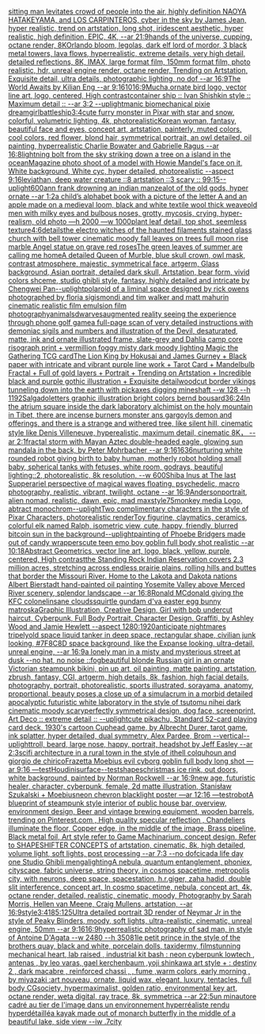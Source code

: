 [sitting man levitates crowd of people into the air, highly definition NAOYA HATAKEYAMA, and LOS CARPINTEROS, cyber in the sky by James Jean, hyper realistic, trend on artstation, long shot, iridescent aesthetic, hyper realistic, high definition, EPIC, 4K, --ar 21:9](https://www.ebank.nz/aiartgenerator?category=sitting%2520man%2520levitates%2520crowd%2520of%2520people%2520into%2520the%2520air%2C%2520highly%2520definition%2520NAOYA%2520HATAKEYAMA%2C%2520and%2520LOS%2520CARPINTEROS%2C%2520cyber%2520in%2520the%2520sky%2520by%2520James%2520Jean%2C%2520hyper%2520realistic%2C%2520trend%2520on%2520artstation%2C%2520long%2520shot%2C%2520iridescent%2520aesthetic%2C%2520hyper%2520realistic%2C%2520high%2520definition%2C%2520EPIC%2C%25204K%2C%2520--ar%252021%3A9)[hands of the universe, cupping, octane render, 8K](https://www.ebank.nz/aiartgenerator?category=hands%2520of%2520the%2520universe%2C%2520cupping%2C%2520octane%2520render%2C%25208K)[Orlando bloom, legolas, dark elf lord of mordor, 3 black metal towers, lava flows, hyperrealistic, extreme details, very high detail, detailed reflections, 8K, IMAX, large format film, 150mm format film, photo realistic, hdr, unreal engine render, octane render, Trending on Artstation, Exquisite detail, ultra details, photographic lighting, no dof --ar 16:9](https://www.ebank.nz/aiartgenerator?category=Orlando%2520bloom%2C%2520legolas%2C%2520dark%2520elf%2520lord%2520of%2520mordor%2C%25203%2520black%2520metal%2520towers%2C%2520lava%2520flows%2C%2520hyperrealistic%2C%2520extreme%2520details%2C%2520very%2520high%2520detail%2C%2520detailed%2520reflections%2C%25208K%2C%2520IMAX%2C%2520large%2520format%2520film%2C%2520150mm%2520format%2520film%2C%2520photo%2520realistic%2C%2520hdr%2C%2520unreal%2520engine%2520render%2C%2520octane%2520render%2C%2520Trending%2520on%2520Artstation%2C%2520Exquisite%2520detail%2C%2520ultra%2520details%2C%2520photographic%2520lighting%2C%2520no%2520dof%2520--ar%252016%3A9)[The World Awaits by Kilian Eng --ar 9:16](https://www.ebank.nz/aiartgenerator?category=The%2520World%2520Awaits%2520by%2520Kilian%2520Eng%2520--ar%25209%3A16)[10](https://www.ebank.nz/aiartgenerator?category=10)[16:9](https://www.ebank.nz/aiartgenerator?category=16%3A9)[Mucha,](https://www.ebank.nz/aiartgenerator?category=Mucha%2C)[ornate bird logo, vector line art, logo, centered, High contrast](https://www.ebank.nz/aiartgenerator?category=ornate%2520bird%2520logo%2C%2520vector%2520line%2520art%2C%2520logo%2C%2520centered%2C%2520High%2520contrast)[container ship :: Ivan Shishkin style :: Maximum detail :: --ar 3:2 --uplight](https://www.ebank.nz/aiartgenerator?category=container%2520ship%2520%3A%3A%2520Ivan%2520Shishkin%2520style%2520%3A%3A%2520Maximum%2520detail%2520%3A%3A%2520--ar%25203%3A2%2520--uplight)[manic biomechanical pixie dreamgirl](https://www.ebank.nz/aiartgenerator?category=manic%2520biomechanical%2520pixie%2520dreamgirl)[battleship](https://www.ebank.nz/aiartgenerator?category=battleship)[3:4](https://www.ebank.nz/aiartgenerator?category=3%3A4)[cute furry monster in Pixar with star and snow, colorful, volumetric lighting, 4k, photorealistic](https://www.ebank.nz/aiartgenerator?category=cute%2520furry%2520monster%2520in%2520Pixar%2520with%2520star%2520and%2520snow%2C%2520colorful%2C%2520volumetric%2520lighting%2C%25204k%2C%2520photorealistic)[Korean woman, fantasy, beautiful face and eyes, concept art, artstation, painterly, muted colors, cool colors, red flower, blond hair, symmetrical portrait, an owl detailed, oil painting, hyperrealistic Charlie Bowater and Gabrielle Ragus --ar 16:8](https://www.ebank.nz/aiartgenerator?category=Korean%2520woman%2C%2520fantasy%2C%2520beautiful%2520face%2520and%2520eyes%2C%2520concept%2520art%2C%2520artstation%2C%2520painterly%2C%2520muted%2520colors%2C%2520cool%2520colors%2C%2520red%2520flower%2C%2520blond%2520hair%2C%2520symmetrical%2520portrait%2C%2520an%2520owl%2520detailed%2C%2520oil%2520painting%2C%2520hyperrealistic%2520Charlie%2520Bowater%2520and%2520Gabrielle%2520Ragus%2520--ar%252016%3A8)[lightning bolt from the sky striking down a tree on a island in the ocean](https://www.ebank.nz/aiartgenerator?category=lightning%2520bolt%2520from%2520the%2520sky%2520striking%2520down%2520a%2520tree%2520on%2520a%2520island%2520in%2520the%2520ocean)[Magazine photo shoot of a model with Howie Mandel's face on it, White background, White cyc, hyper detailed, photorealistic --aspect 9:16](https://www.ebank.nz/aiartgenerator?category=Magazine%2520photo%2520shoot%2520of%2520a%2520model%2520with%2520Howie%2520Mandel%27s%2520face%2520on%2520it%2C%2520White%2520background%2C%2520White%2520cyc%2C%2520hyper%2520detailed%2C%2520photorealistic%2520--aspect%25209%3A16)[leviathan, deep water creature ::8 artstation ::3 scary :: 9](https://www.ebank.nz/aiartgenerator?category=leviathan%2C%2520deep%2520water%2520creature%2520%3A%3A8%2520artstation%2520%3A%3A3%2520scary%2520%3A%3A%25209)[9:15](https://www.ebank.nz/aiartgenerator?category=9%3A15)[--uplight](https://www.ebank.nz/aiartgenerator?category=--uplight)[600](https://www.ebank.nz/aiartgenerator?category=600)[ann frank drowning an indian man](https://www.ebank.nz/aiartgenerator?category=ann%2520frank%2520drowning%2520an%2520indian%2520man)[zealot of the old gods, hyper ornate --ar 1:2](https://www.ebank.nz/aiartgenerator?category=zealot%2520of%2520the%2520old%2520gods%2C%2520hyper%2520ornate%2520--ar%25201%3A2)[a child’s alphabet book with a picture of the letter A and an apple  made on a medieval loom, black and white textile wool thick weave](https://www.ebank.nz/aiartgenerator?category=a%2520child%E2%80%99s%2520alphabet%2520book%2520with%2520a%2520picture%2520of%2520the%2520letter%2520A%2520and%2520an%2520apple%2520%2520made%2520on%2520a%2520medieval%2520loom%2C%2520black%2520and%2520white%2520textile%2520wool%2520thick%2520weave)[old men with milky eyes and bulbous noses, grotty, mycosis, crying, hyper-realism, old photo —h 2000 —w 1000](https://www.ebank.nz/aiartgenerator?category=old%2520men%2520with%2520milky%2520eyes%2520and%2520bulbous%2520noses%2C%2520grotty%2C%2520mycosis%2C%2520crying%2C%2520hyper-realism%2C%2520old%2520photo%2520%E2%80%94h%25202000%2520%E2%80%94w%25201000)[plant leaf detail, top shot, seemless texture](https://www.ebank.nz/aiartgenerator?category=plant%2520leaf%2520detail%2C%2520top%2520shot%2C%2520seemless%2520texture)[4:6](https://www.ebank.nz/aiartgenerator?category=4%3A6)[details](https://www.ebank.nz/aiartgenerator?category=details)[the electro  witches of the haunted filaments  stained glass church with bell tower cinematic moody fall leaves on trees full moon rise marble Angel statue on grave red roses](https://www.ebank.nz/aiartgenerator?category=the%2520electro%2520%2520witches%2520of%2520the%2520haunted%2520filaments%2520%2520stained%2520glass%2520church%2520with%2520bell%2520tower%2520cinematic%2520moody%2520fall%2520leaves%2520on%2520trees%2520full%2520moon%2520rise%2520marble%2520Angel%2520statue%2520on%2520grave%2520red%2520roses)[The green leaves of summer are calling me home](https://www.ebank.nz/aiartgenerator?category=The%2520green%2520leaves%2520of%2520summer%2520are%2520calling%2520me%2520home)[A detailed Queen of Murble, blue skull crown, owl mask, contrast atmosphere, majestic, symmetrical face, artgerm, Glass background, Asian portrait, detailed dark skull, Artstation, bear form, vivid colors shceme, studio ghibli style, fantasy, highly detailed and intricate by Chengwei Pan](https://www.ebank.nz/aiartgenerator?category=A%2520detailed%2520Queen%2520of%2520Murble%2C%2520blue%2520skull%2520crown%2C%2520owl%2520mask%2C%2520contrast%2520atmosphere%2C%2520majestic%2C%2520symmetrical%2520face%2C%2520artgerm%2C%2520Glass%2520background%2C%2520Asian%2520portrait%2C%2520detailed%2520dark%2520skull%2C%2520Artstation%2C%2520bear%2520form%2C%2520vivid%2520colors%2520shceme%2C%2520studio%2520ghibli%2520style%2C%2520fantasy%2C%2520highly%2520detailed%2520and%2520intricate%2520by%2520Chengwei%2520Pan)[--uplight](https://www.ebank.nz/aiartgenerator?category=--uplight)[polaroid of a liminal space designed by rick owens photographed by floria sigismondi and tim walker  and matt mahurin cinematic realistic film emulsion film photography](https://www.ebank.nz/aiartgenerator?category=polaroid%2520of%2520a%2520liminal%2520space%2520designed%2520by%2520rick%2520owens%2520photographed%2520by%2520floria%2520sigismondi%2520and%2520tim%2520walker%2520%2520and%2520matt%2520mahurin%2520cinematic%2520realistic%2520film%2520emulsion%2520film%2520photography)[animals](https://www.ebank.nz/aiartgenerator?category=animals)[dwarves](https://www.ebank.nz/aiartgenerator?category=dwarves)[augmented reality seeing the experience through phone golf game](https://www.ebank.nz/aiartgenerator?category=augmented%2520reality%2520seeing%2520the%2520experience%2520through%2520phone%2520golf%2520game)[a full-page scan of very detailed instructions with demoniac sigils and numbers and illustration of the Devil, desaturated, matte, ink and ornate illustrated frame, slate-grey and Dahlia camp core risograph print + vermillion foggy misty dark moody lighting Magic the Gathering TCG card](https://www.ebank.nz/aiartgenerator?category=a%2520full-page%2520scan%2520of%2520very%2520detailed%2520instructions%2520with%2520demoniac%2520sigils%2520and%2520numbers%2520and%2520illustration%2520of%2520the%2520Devil%2C%2520desaturated%2C%2520matte%2C%2520ink%2520and%2520ornate%2520illustrated%2520frame%2C%2520slate-grey%2520and%2520Dahlia%2520camp%2520core%2520risograph%2520print%2520%2B%2520vermillion%2520foggy%2520misty%2520dark%2520moody%2520lighting%2520Magic%2520the%2520Gathering%2520TCG%2520card)[The Lion King by Hokusai and James Gurney + Black paper with intricate and vibrant purple line work + Tarot Card + Mandelbulb Fractal + Full of gold layers + Portrait + Trending on Artstation + Incredible black and purple gothic illustration + Exquisite detail](https://www.ebank.nz/aiartgenerator?category=The%2520Lion%2520King%2520by%2520Hokusai%2520and%2520James%2520Gurney%2520%2B%2520Black%2520paper%2520with%2520intricate%2520and%2520vibrant%2520purple%2520line%2520work%2520%2B%2520Tarot%2520Card%2520%2B%2520Mandelbulb%2520Fractal%2520%2B%2520Full%2520of%2520gold%2520layers%2520%2B%2520Portrait%2520%2B%2520Trending%2520on%2520Artstation%2520%2B%2520Incredible%2520black%2520and%2520purple%2520gothic%2520illustration%2520%2B%2520Exquisite%2520detail)[woodcut border vikings tunneling down into the earth with pickaxes digging mineshaft --w 128 --h 1192](https://www.ebank.nz/aiartgenerator?category=woodcut%2520border%2520vikings%2520tunneling%2520down%2520into%2520the%2520earth%2520with%2520pickaxes%2520digging%2520mineshaft%2520--w%2520128%2520--h%25201192)[Salgado](https://www.ebank.nz/aiartgenerator?category=Salgado)[letters graphic illustration bright colors bernd bousard](https://www.ebank.nz/aiartgenerator?category=letters%2520graphic%2520illustration%2520bright%2520colors%2520bernd%2520bousard)[36:24](https://www.ebank.nz/aiartgenerator?category=36%3A24)[In the atrium square inside the dark laboratory alchimist on the holy mountain in Tibet, there are incense burners monster ans gargoyls demon and offerings, and there is a strange and withered tree, like silent hill, cinematic style like Denis Villeneuve, hyperealistic, maximum detail, cinematic 8K， --ar 2:1](https://www.ebank.nz/aiartgenerator?category=In%2520the%2520atrium%2520square%2520inside%2520the%2520dark%2520laboratory%2520alchimist%2520on%2520the%2520holy%2520mountain%2520in%2520Tibet%2C%2520there%2520are%2520incense%2520burners%2520monster%2520ans%2520gargoyls%2520demon%2520and%2520offerings%2C%2520and%2520there%2520is%2520a%2520strange%2520and%2520withered%2520tree%2C%2520like%2520silent%2520hill%2C%2520cinematic%2520style%2520like%2520Denis%2520Villeneuve%2C%2520hyperealistic%2C%2520maximum%2520detail%2C%2520cinematic%25208K%EF%BC%8C%2520--ar%25202%3A1)[fractal storm with Mayan Aztec double-headed eagle, glowing sun mandala in the back, by Peter Mohrbacher  --ar 9:16](https://www.ebank.nz/aiartgenerator?category=fractal%2520storm%2520with%2520Mayan%2520Aztec%2520double-headed%2520eagle%2C%2520glowing%2520sun%2520mandala%2520in%2520the%2520back%2C%2520by%2520Peter%2520Mohrbacher%2520%2520--ar%25209%3A16)[1636](https://www.ebank.nz/aiartgenerator?category=1636)[nurturing white rounded robot giving birth to baby human, motherly robot holding small baby, spherical tanks with fetuses, white room, godrays, beautiful lighting::2, photorealistic, 8k resolution, --w 600](https://www.ebank.nz/aiartgenerator?category=nurturing%2520white%2520rounded%2520robot%2520giving%2520birth%2520to%2520baby%2520human%2C%2520motherly%2520robot%2520holding%2520small%2520baby%2C%2520spherical%2520tanks%2520with%2520fetuses%2C%2520white%2520room%2C%2520godrays%2C%2520beautiful%2520lighting%3A%3A2%2C%2520photorealistic%2C%25208k%2520resolution%2C%2520--w%2520600)[Shiba Inus at The last Supper](https://www.ebank.nz/aiartgenerator?category=Shiba%2520Inus%2520at%2520The%2520last%2520Supper)[ariel perspective of magical waves floating, psychedelic, macro photography, realistic, vibrant, twilight, octane --ar 16:9](https://www.ebank.nz/aiartgenerator?category=ariel%2520perspective%2520of%2520magical%2520waves%2520floating%2C%2520psychedelic%2C%2520macro%2520photography%2C%2520realistic%2C%2520vibrant%2C%2520twilight%2C%2520octane%2520--ar%252016%3A9)[Anderson](https://www.ebank.nz/aiartgenerator?category=Anderson)[portrait, alien nomad, realistic, dawn, epic, mad max](https://www.ebank.nz/aiartgenerator?category=portrait%2C%2520alien%2520nomad%2C%2520realistic%2C%2520dawn%2C%2520epic%2C%2520mad%2520max)[style](https://www.ebank.nz/aiartgenerator?category=style)[75](https://www.ebank.nz/aiartgenerator?category=75)[monkey media Logo, abtract monochrom](https://www.ebank.nz/aiartgenerator?category=monkey%2520media%2520Logo%2C%2520abtract%2520monochrom)[--uplight](https://www.ebank.nz/aiartgenerator?category=--uplight)[Two complimentary characters in the style of Pixar Characters, photorealistic render](https://www.ebank.nz/aiartgenerator?category=Two%2520complimentary%2520characters%2520in%2520the%2520style%2520of%2520Pixar%2520Characters%2C%2520photorealistic%2520render)[Toy figurine, claymatics, ceramics, colorful elk named Ralph, isometric view, cute, happy, friendly, blurred bitcoin sun in the background](https://www.ebank.nz/aiartgenerator?category=Toy%2520figurine%2C%2520claymatics%2C%2520ceramics%2C%2520colorful%2520elk%2520named%2520Ralph%2C%2520isometric%2520view%2C%2520cute%2C%2520happy%2C%2520friendly%2C%2520blurred%2520bitcoin%2520sun%2520in%2520the%2520background)[--uplight](https://www.ebank.nz/aiartgenerator?category=--uplight)[painting of Phoebe Bridgers made out of candy wrappers](https://www.ebank.nz/aiartgenerator?category=painting%2520of%2520Phoebe%2520Bridgers%2520made%2520out%2520of%2520candy%2520wrappers)[cute teen emo boy goblin full body shot realistic --ar 10:18](https://www.ebank.nz/aiartgenerator?category=cute%2520teen%2520emo%2520boy%2520goblin%2520full%2520body%2520shot%2520realistic%2520--ar%252010%3A18)[Abstract Geometrics, vector line art, logo, black, yellow, purple, centered, High contrast](https://www.ebank.nz/aiartgenerator?category=Abstract%2520Geometrics%2C%2520vector%2520line%2520art%2C%2520logo%2C%2520black%2C%2520yellow%2C%2520purple%2C%2520centered%2C%2520High%2520contrast)[the Standing Rock Indian Reservation covers 2.3 million acres, stretching across endless prairie plains, rolling hills and buttes that border the Missouri River. Home to the Lakota and Dakota nations Albert Bierstadt hand-painted oil painting Yosemite Valley above Merced River scenery, splendor landscape --ar 16:8](https://www.ebank.nz/aiartgenerator?category=the%2520Standing%2520Rock%2520Indian%2520Reservation%2520covers%25202.3%2520million%2520acres%2C%2520stretching%2520across%2520endless%2520prairie%2520plains%2C%2520rolling%2520hills%2520and%2520buttes%2520that%2520border%2520the%2520Missouri%2520River.%2520Home%2520to%2520the%2520Lakota%2520and%2520Dakota%2520nations%2520Albert%2520Bierstadt%2520hand-painted%2520oil%2520painting%2520Yosemite%2520Valley%2520above%2520Merced%2520River%2520scenery%2C%2520splendor%2520landscape%2520--ar%252016%3A8)[Ronald MCdonald giving the KFC colonel](https://www.ebank.nz/aiartgenerator?category=Ronald%2520MCdonald%2520giving%2520the%2520KFC%2520colonel)[insane clouds](https://www.ebank.nz/aiartgenerator?category=insane%2520clouds)[squirtle gundam d'va easter egg bunny matroska](https://www.ebank.nz/aiartgenerator?category=squirtle%2520gundam%2520d%27va%2520easter%2520egg%2520bunny%2520matroska)[Graphic Illustration, Creative Design, Girl with bob undercut haircut, Cyberpunk, Full Body Portrait, Character Design, Graffiti, by Ashley Wood and Jamie Hewlett --aspect 1280:1920](https://www.ebank.nz/aiartgenerator?category=Graphic%2520Illustration%2C%2520Creative%2520Design%2C%2520Girl%2520with%2520bob%2520undercut%2520haircut%2C%2520Cyberpunk%2C%2520Full%2520Body%2520Portrait%2C%2520Character%2520Design%2C%2520Graffiti%2C%2520by%2520Ashley%2520Wood%2520and%2520Jamie%2520Hewlett%2520--aspect%25201280%3A1920)[anticipate nightmares tripely](https://www.ebank.nz/aiartgenerator?category=anticipate%2520nightmares%2520tripely)[old space liquid tanker in deep space, rectangular shape, civilian junk looking, #7F8C8D space background, like the Expanse looking, ultra-detail, unreal engine, --ar 16:9](https://www.ebank.nz/aiartgenerator?category=old%2520space%2520liquid%2520tanker%2520in%2520deep%2520space%2C%2520rectangular%2520shape%2C%2520civilian%2520junk%2520looking%2C%2520%237F8C8D%2520space%2520background%2C%2520like%2520the%2520Expanse%2520looking%2C%2520ultra-detail%2C%2520unreal%2520engine%2C%2520--ar%252016%3A9)[a lonely man in a misty and mysterious street at dusk --no hat, no noise ::fog](https://www.ebank.nz/aiartgenerator?category=a%2520lonely%2520man%2520in%2520a%2520misty%2520and%2520mysterious%2520street%2520at%2520dusk%2520--no%2520hat%2C%2520no%2520noise%2520%3A%3Afog)[beautiful blonde Russian girl in an ornate Victorian steampunk bikini, pin up art, oil painting, matte painting, artstation, zbrush, fantasy, CGI, artgerm, high details, 8k, fashion, high facial details, photography, portrait, photorealistic, sports illustrated, sorayama, anatomy, proportional, beauty poses,](https://www.ebank.nz/aiartgenerator?category=beautiful%2520blonde%2520Russian%2520girl%2520in%2520an%2520ornate%2520Victorian%2520steampunk%2520bikini%2C%2520pin%2520up%2520art%2C%2520oil%2520painting%2C%2520matte%2520painting%2C%2520artstation%2C%2520zbrush%2C%2520fantasy%2C%2520CGI%2C%2520artgerm%2C%2520high%2520details%2C%25208k%2C%2520fashion%2C%2520high%2520facial%2520details%2C%2520photography%2C%2520portrait%2C%2520photorealistic%2C%2520sports%2520illustrated%2C%2520sorayama%2C%2520anatomy%2C%2520proportional%2C%2520beauty%2520poses%2C)[a close up of a simulacrum in a morbid detailed apocalyptic futuristic white laboratory in the style of tsutomu nihei dark cinematic moody scary](https://www.ebank.nz/aiartgenerator?category=a%2520close%2520up%2520of%2520a%2520simulacrum%2520in%2520a%2520morbid%2520detailed%2520apocalyptic%2520futuristic%2520white%2520laboratory%2520in%2520the%2520style%2520of%2520tsutomu%2520nihei%2520dark%2520cinematic%2520moody%2520scary)[perfectly symmetrical design, dog face, screenprint, Art Deco :: extreme detail :: --uplight](https://www.ebank.nz/aiartgenerator?category=perfectly%2520symmetrical%2520design%2C%2520dog%2520face%2C%2520screenprint%2C%2520Art%2520Deco%2520%3A%3A%2520extreme%2520detail%2520%3A%3A%2520--uplight)[cute pikachu, Standard 52-card playing card deck, 1930's cartoon Cuphead game, by Albrecht Durer, tarot game, ink splatter, hyper detailed, dual symmetry, Alex Pardee, Brom --vertical](https://www.ebank.nz/aiartgenerator?category=cute%2520pikachu%2C%2520Standard%252052-card%2520playing%2520card%2520deck%2C%25201930%27s%2520cartoon%2520Cuphead%2520game%2C%2520by%2520Albrecht%2520Durer%2C%2520tarot%2520game%2C%2520ink%2520splatter%2C%2520hyper%2520detailed%2C%2520dual%2520symmetry%2C%2520Alex%2520Pardee%2C%2520Brom%2520--vertical)[--uplight](https://www.ebank.nz/aiartgenerator?category=--uplight)[troll, beard, large nose, happy, portrait, headshot by Jeff Easley --ar 2:3](https://www.ebank.nz/aiartgenerator?category=troll%2C%2520beard%2C%2520large%2520nose%2C%2520happy%2C%2520portrait%2C%2520headshot%2520by%2520Jeff%2520Easley%2520--ar%25202%3A3)[scifi architecture in a rural town in the style of ithell colquhoun and giorgio de chirico](https://www.ebank.nz/aiartgenerator?category=scifi%2520architecture%2520in%2520a%2520rural%2520town%2520in%2520the%2520style%2520of%2520ithell%2520colquhoun%2520and%2520giorgio%2520de%2520chirico)[Frazetta Moebius evil cyborg goblin full body long shot  —ar 9:16 —test](https://www.ebank.nz/aiartgenerator?category=Frazetta%2520Moebius%2520evil%2520cyborg%2520goblin%2520full%2520body%2520long%2520shot%2520%2520%E2%80%94ar%25209%3A16%2520%E2%80%94test)[Houdini](https://www.ebank.nz/aiartgenerator?category=Houdini)[surface](https://www.ebank.nz/aiartgenerator?category=surface)[--test](https://www.ebank.nz/aiartgenerator?category=--test)[shapes](https://www.ebank.nz/aiartgenerator?category=shapes)[christmas ice rink, out doors, white background, painted by Norman Rockwell --ar 16:9](https://www.ebank.nz/aiartgenerator?category=christmas%2520ice%2520rink%2C%2520out%2520doors%2C%2520white%2520background%2C%2520painted%2520by%2520Norman%2520Rockwell%2520--ar%252016%3A9)[new age, futuristic healer, character, cyberpunk, female, 2d matte illustration, Stanisław Szukalski + Moebius](https://www.ebank.nz/aiartgenerator?category=new%2520age%2C%2520futuristic%2520healer%2C%2520character%2C%2520cyberpunk%2C%2520female%2C%25202d%2520matte%2520illustration%2C%2520Stanis%C5%82aw%2520Szukalski%2520%2B%2520Moebius)[neon chevron blacklight poster —ar 12:16 —test](https://www.ebank.nz/aiartgenerator?category=neon%2520chevron%2520blacklight%2520poster%2520%E2%80%94ar%252012%3A16%2520%E2%80%94test)[](https://www.ebank.nz/aiartgenerator?category=)[robot](https://www.ebank.nz/aiartgenerator?category=robot)[A blueprint of steampunk style interior of public house bar,  overview, environment  design,  Beer and vintage brewing equipment, wooden barrels,  trending on Pinterest.com  , High quality specular reflection ,  Chandeliers illuminate the floor, Copper  edge, in the middle of the image, Brass pipeline,  Black metal foil,  Art style refer to Game Machinarium.  concept design, Refer to SHAPESHIFTER CONCEPTS  of artstation, cinematic,  8k, high detailed,  volume light,  soft lights,  post processing    --ar 7:3   --no dof](https://www.ebank.nz/aiartgenerator?category=A%2520blueprint%2520of%2520steampunk%2520style%2520interior%2520of%2520public%2520house%2520bar%2C%2520%2520overview%2C%2520environment%2520%2520design%2C%2520%2520Beer%2520and%2520vintage%2520brewing%2520equipment%2C%2520wooden%2520barrels%2C%2520%2520trending%2520on%2520Pinterest.com%2520%2520%2C%2520High%2520quality%2520specular%2520reflection%2520%2C%2520%2520Chandeliers%2520illuminate%2520the%2520floor%2C%2520Copper%2520%2520edge%2C%2520in%2520the%2520middle%2520of%2520the%2520image%2C%2520Brass%2520pipeline%2C%2520%2520Black%2520metal%2520foil%2C%2520%2520Art%2520style%2520refer%2520to%2520Game%2520Machinarium.%2520%2520concept%2520design%2C%2520Refer%2520to%2520SHAPESHIFTER%2520CONCEPTS%2520%2520of%2520artstation%2C%2520cinematic%2C%2520%25208k%2C%2520high%2520detailed%2C%2520%2520volume%2520light%2C%2520%2520soft%2520lights%2C%2520%2520post%2520processing%2520%2520%2520%2520--ar%25207%3A3%2520%2520%2520--no%2520dof)[cicada life day one Studio Ghibli menga](https://www.ebank.nz/aiartgenerator?category=cicada%2520life%2520day%2520one%2520Studio%2520Ghibli%2520menga)[lighting](https://www.ebank.nz/aiartgenerator?category=lighting)[A nebula, quantum entanglement, phoniex, cityscape, fabric universe, string theory, in cosmos spacetime, metropolis city, with neurons, deep space, spacestation, h.r.giger, zaha hadid, double slit interference, concept art, In cosmo spacetime, nebula, concept art, 4k, octane render, detailed, realistic, cinematic, moody, Photography by Sarah Morris, Hellen van Meene, Craig Mullens, artstation, --ar 16:9](https://www.ebank.nz/aiartgenerator?category=A%2520nebula%2C%2520quantum%2520entanglement%2C%2520phoniex%2C%2520cityscape%2C%2520fabric%2520universe%2C%2520string%2520theory%2C%2520in%2520cosmos%2520spacetime%2C%2520metropolis%2520city%2C%2520with%2520neurons%2C%2520deep%2520space%2C%2520spacestation%2C%2520h.r.giger%2C%2520zaha%2520hadid%2C%2520double%2520slit%2520interference%2C%2520concept%2520art%2C%2520In%2520cosmo%2520spacetime%2C%2520nebula%2C%2520concept%2520art%2C%25204k%2C%2520octane%2520render%2C%2520detailed%2C%2520realistic%2C%2520cinematic%2C%2520moody%2C%2520Photography%2520by%2520Sarah%2520Morris%2C%2520Hellen%2520van%2520Meene%2C%2520Craig%2520Mullens%2C%2520artstation%2C%2520--ar%252016%3A9)[style](https://www.ebank.nz/aiartgenerator?category=style)[3:4](https://www.ebank.nz/aiartgenerator?category=3%3A4)[185:125](https://www.ebank.nz/aiartgenerator?category=185%3A125)[Ultra detailed portrait 3D render of Neymar Jr in the style of Peaky Blinders, moody, soft lights, ultra-realistic, cinematic, unreal engine, 50mm --ar 9:16](https://www.ebank.nz/aiartgenerator?category=Ultra%2520detailed%2520portrait%25203D%2520render%2520of%2520Neymar%2520Jr%2520in%2520the%2520style%2520of%2520Peaky%2520Blinders%2C%2520moody%2C%2520soft%2520lights%2C%2520ultra-realistic%2C%2520cinematic%2C%2520unreal%2520engine%2C%252050mm%2520--ar%25209%3A16)[16:9](https://www.ebank.nz/aiartgenerator?category=16%3A9)[hyperrealistic photography of sad man, in style of Antoine D'Agata --w 2480 --h 3508](https://www.ebank.nz/aiartgenerator?category=hyperrealistic%2520photography%2520of%2520sad%2520man%2C%2520in%2520style%2520of%2520Antoine%2520D%27Agata%2520--w%25202480%2520--h%25203508)[1](https://www.ebank.nz/aiartgenerator?category=1)[le petit prince in the style of the brothers quay, black and white, porcelain dolls, taxidermy, film](https://www.ebank.nz/aiartgenerator?category=le%2520petit%2520prince%2520in%2520the%2520style%2520of%2520the%2520brothers%2520quay%2C%2520black%2520and%2520white%2C%2520porcelain%2520dolls%2C%2520taxidermy%2C%2520film)[stunning mechanical heart, lab raised , industrial kit bash : neon cyberpunk lowtech , antenas , by leo varas, gael kerchenbaum ,yoji shinkawa art style + : destiny 2 , dark macabre , reinforced chassi , , fume ,warm colors ,early morning , by miyazaki :art nouveau, ornate, liquid wax, elegant, luxury, tentacles, full body CGsociety, hypermaximalist, golden ratio, environmental key art, octane render, weta digital, ray trace, 8k, symmetrica --ar 22:5](https://www.ebank.nz/aiartgenerator?category=stunning%2520mechanical%2520heart%2C%2520lab%2520raised%2520%2C%2520industrial%2520kit%2520bash%2520%3A%2520neon%2520cyberpunk%2520lowtech%2520%2C%2520antenas%2520%2C%2520by%2520leo%2520varas%2C%2520gael%2520kerchenbaum%2520%2Cyoji%2520shinkawa%2520art%2520style%2520%2B%2520%3A%2520destiny%25202%2520%2C%2520dark%2520macabre%2520%2C%2520reinforced%2520chassi%2520%2C%2520%2C%2520fume%2520%2Cwarm%2520colors%2520%2Cearly%2520morning%2520%2C%2520by%2520miyazaki%2520%3Aart%2520nouveau%2C%2520ornate%2C%2520liquid%2520wax%2C%2520elegant%2C%2520luxury%2C%2520tentacles%2C%2520full%2520body%2520CGsociety%2C%2520hypermaximalist%2C%2520golden%2520ratio%2C%2520environmental%2520key%2520art%2C%2520octane%2520render%2C%2520weta%2520digital%2C%2520ray%2520trace%2C%25208k%2C%2520symmetrica%2520--ar%252022%3A5)[un minautore cadré au tier de l'image dans un environnement hyperréaliste rendu hyperdétaillé](https://www.ebank.nz/aiartgenerator?category=un%2520minautore%2520cadr%C3%A9%2520au%2520tier%2520de%2520l%27image%2520dans%2520un%2520environnement%2520hyperr%C3%A9aliste%2520rendu%2520hyperd%C3%A9taill%C3%A9)[a kayak made out of monarch butterfly in the middle of a beautiful lake, side view --iw .7](https://www.ebank.nz/aiartgenerator?category=a%2520kayak%2520made%2520out%2520of%2520monarch%2520butterfly%2520in%2520the%2520middle%2520of%2520a%2520beautiful%2520lake%2C%2520side%2520view%2520--iw%2520.7)[city](https://www.ebank.nz/aiartgenerator?category=city)